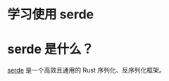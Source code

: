 学习使用 serde 
========================

# serde 是什么？
[serde](https://serde.rs/) 是一个高效且通用的 Rust 序列化、反序列化框架。